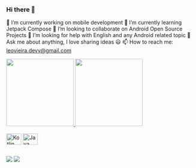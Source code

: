 ### Hi there 👋

 🔭 I’m currently working on mobile development
 🌱 I’m currently learning Jetpack Compose
 👯 I’m looking to collaborate on Android Open Source Projects
 🤔 I’m looking for help with English and any Android related topic
 💬 Ask me about anything, I love sharing ideas 😃
 📫 How to reach me: leovieira.devv@gmail.com

<div>
  <a href="https://github.com/leo-vieiraa">
  <img height="180em" src="https://github-readme-stats.vercel.app/api?username=leo-vieiraa&show_icons=true&theme=dracula&include_all_commits=true&count_private=false" />
  <img height="180em" src="https://github-readme-stats.vercel.app/api/top-langs/?username=leo-vieiraa&layout=compact&langs_count=16&theme=dracula" />
</div>
  
<div style="display: inline-block"><br>
  <img align="center" alt="Kotlin" height="30" width="40" src="https://cdn.jsdelivr.net/gh/devicons/devicon/icons/kotlin/kotlin-original.svg" />
  <img align="center" alt="Java" height="30" width="40" src="https://cdn.jsdelivr.net/gh/devicons/devicon/icons/java/java-original.svg" /> 
               
</div>
  
  ##
  
<div>
  <a href="https://www.linkedin.com/in/leonardo-vieira-3b9a79139/" target="_blank"><img src="https://img.shields.io/badge/LinkedIn-0077B5?style=for-the-badge&logo=linkedin&logoColor=white"></a>
  <a href="https://discord.gg/LeoVieira#4434" target="_blank"><img src="https://img.shields.io/badge/Discord-7289DA?style=for-the-badge&logo=discord&logoColor=white"></a>
</div>
